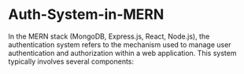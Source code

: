 # Auth-System-in-MERN
In the MERN stack (MongoDB, Express.js, React, Node.js), the authentication system refers to the mechanism used to manage user authentication and authorization within a web application. This system typically involves several components:
